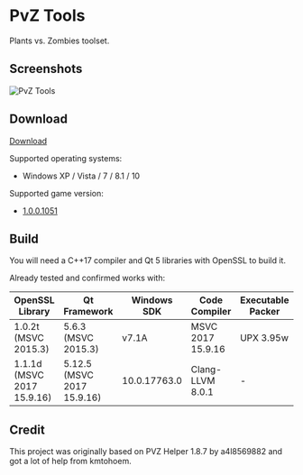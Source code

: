 
# PvZ Tools

Plants vs. Zombies toolset.

## Screenshots

![PvZ Tools](https://github.com/lmintlcx/PvZTools/raw/master/screenshots/preview.gif)

## Download

[Download](https://pvz.lmintlcx.com/getpvztools/)

Supported operating systems:

- Windows XP / Vista / 7 / 8.1 / 10

Supported game version:

- [1.0.0.1051](https://pvz.lmintlcx.com/getpvz/)

## Build

You will need a C++17 compiler and Qt 5 libraries with OpenSSL to build it.

Already tested and confirmed works with:

| OpenSSL Library | Qt Framework | Windows SDK | Code Compiler | Executable Packer |
| ------ | ------ | ------ | ------ | ------ |
| 1.0.2t (MSVC 2015.3) | 5.6.3 (MSVC 2015.3) | v7.1A | MSVC 2017 15.9.16 | UPX 3.95w |
| 1.1.1d (MSVC 2017 15.9.16) | 5.12.5 (MSVC 2017 15.9.16) | 10.0.17763.0 | Clang-LLVM 8.0.1 | - |

## Credit

This project was originally based on PVZ Helper 1.8.7 by a4l8569882 and got a lot of help from kmtohoem.
